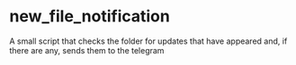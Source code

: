 # new_file_notification
A small script that checks the folder for updates that have appeared and, if there are any, sends them to the telegram

